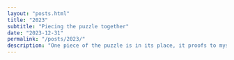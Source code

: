 ```yaml
---
layout: "posts.html"
title: "2023"
subtitle: "Piecing the puzzle together"
date: "2023-12-31"
permalink: "/posts/2023/"
description: "One piece of the puzzle is in its place, it proofs to myself that with little steps, focus and dedication I can reach goals that seemed far of. This is very obvious for sports where I trained and got to measure progress. Still it is also true for my role in Business and in Personal life. The difficult thing is to understand how to train and measure progress as it's kind of intangible.  Setting Goals, studying and getting feedback are key in this process and I'll continue to work on this."
---  
```




